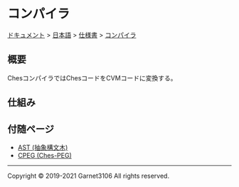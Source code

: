 # コンパイラ

[ドキュメント](../../../index.md) > [日本語](../../index.md) > [仕様書](../index.md) > [コンパイラ](./index.md)

## 概要

ChesコンパイラではChesコードをCVMコードに変換する。

## 仕組み

## 付随ページ

- [AST (抽象構文木)](./ast/index.md)
- [CPEG (Ches-PEG)](./ast/index.md)

---

Copyright © 2019-2021 Garnet3106 All rights reserved.
